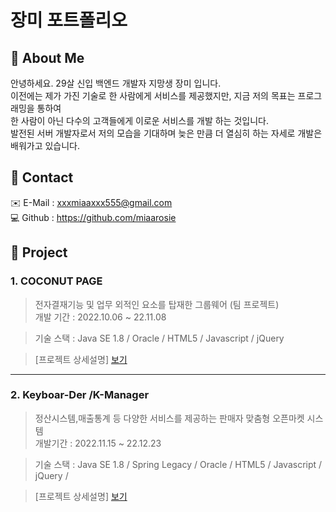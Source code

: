 # 장미 포트폴리오

## :pushpin: About Me
안녕하세요. 29살 신입 백엔드 개발자 지망생 장미 입니다.<br>
이전에는 제가 가진 기술로 한 사람에게 서비스를 제공했지만, 지금 저의 목표는 프로그래밍을 통하여 <br>
한 사람이 아닌 다수의 고객들에게 이로운 서비스를 개발 하는 것입니다.<br>
발전된 서버 개발자로서 저의 모습을 기대하며 늦은 만큼 더 열심히 하는 자세로 개발은 배워가고 있습니다. 

## :pushpin: Contact
:envelope:
E-Mail : xxxmiaaxxx555@gmail.com <br>
:computer:
Github : https://github.com/miaarosie 
<br>

## :pushpin: Project
### 1. COCONUT PAGE <br>
>전자결재기능 및 업무 외적인 요소를 탑재한 그룹웨어 (팀 프로젝트) <br>
>개발 기간 : 2022.10.06 ~ 22.11.08

>기술 스택 : 
>Java SE 1.8 / Oracle / HTML5 / Javascript / jQuery
>

>[프로젝트 상세설명]
[보기](https://github.com/miaarosie/Study/blob/main/READMEp1.md)

---
### 2. Keyboar-Der /K-Manager
>정산시스템,매출통계 등 다양한 서비스를 제공하는 판매자 맞춤형 오픈마켓 시스템<br>
>개발기간 : 2022.11.15 ~ 22.12.23

>기술 스택 :
>Java SE 1.8 / Spring Legacy / Oracle / HTML5 / Javascript / jQuery / 
>

>[프로젝트 상세설명]
[보기](https://github.com/miaarosie/Study/blob/main/READMEp2.md)

